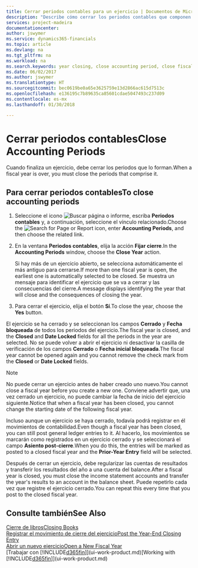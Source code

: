 ```yaml
---
title: Cerrar periodos contables para un ejercicio | Documentos de Microsoft
description: "Describe cómo cerrar los periodos contables que componen el ejercicio."
services: project-madeira
documentationcenter: 
author: jswymer
ms.service: dynamics365-financials
ms.topic: article
ms.devlang: na
ms.tgt_pltfrm: na
ms.workload: na
ms.search.keywords: year closing, close accounting period, close fiscal year, bank account detailed trial balance
ms.date: 06/02/2017
ms.author: jswymer
ms.translationtype: HT
ms.sourcegitcommit: bec0619be0a65e3625759e13d2866ac615d7513c
ms.openlocfilehash: e136195c7b89635ca85601cdae5047493c237d09
ms.contentlocale: es-mx
ms.lasthandoff: 01/30/2018

---
```

# <a name="close-accounting-periods"></a><span data-ttu-id="424a9-103">Cerrar periodos contables</span><span class="sxs-lookup"><span data-stu-id="424a9-103">Close Accounting Periods</span></span>
<span data-ttu-id="424a9-104">Cuando finaliza un ejercicio, debe cerrar los periodos que lo forman.</span><span class="sxs-lookup"><span data-stu-id="424a9-104">When a fiscal year is over, you must close the periods that comprise it.</span></span>

## <a name="to-close-accounting-periods"></a><span data-ttu-id="424a9-105">Para cerrar periodos contables</span><span class="sxs-lookup"><span data-stu-id="424a9-105">To close accounting periods</span></span>
1. <span data-ttu-id="424a9-106">Seleccione el icono ![Buscar página o informe](media/ui-search/search_small.png "icono Buscar página o informe"), escriba **Periodos contables** y, a continuación, seleccione el vínculo relacionado.</span><span class="sxs-lookup"><span data-stu-id="424a9-106">Choose the ![Search for Page or Report](media/ui-search/search_small.png "Search for Page or Report icon") icon, enter **Accounting Periods**, and then choose the related link.</span></span>
2. <span data-ttu-id="424a9-107">En la ventana **Periodos contables**, elija la acción **Fijar cierre**.</span><span class="sxs-lookup"><span data-stu-id="424a9-107">In the **Accounting Periods** window, choose the **Close Year** action.</span></span>

    <span data-ttu-id="424a9-108">Si hay más de un ejercicio abierto, se selecciona automáticamente el más antiguo para cerrarse.</span><span class="sxs-lookup"><span data-stu-id="424a9-108">If more than one fiscal year is open, the earliest one is automatically selected to be closed.</span></span> <span data-ttu-id="424a9-109">Se muestra un mensaje para identificar el ejercicio que se va a cerrar y las consecuencias del cierre.</span><span class="sxs-lookup"><span data-stu-id="424a9-109">A message displays identifying the year that will close and the consequences of closing the year.</span></span>
3. <span data-ttu-id="424a9-110">Para cerrar el ejercicio, elija el botón **Sí**.</span><span class="sxs-lookup"><span data-stu-id="424a9-110">To close the year, choose the **Yes** button.</span></span>

<span data-ttu-id="424a9-111">El ejercicio se ha cerrado y se seleccionan los campos **Cerrado** y **Fecha bloqueada** de todos los periodos del ejercicio.</span><span class="sxs-lookup"><span data-stu-id="424a9-111">The fiscal year is closed, and the **Closed** and **Date Locked** fields for all the periods in the year are selected.</span></span> <span data-ttu-id="424a9-112">No se puede volver a abrir el ejercicio ni desactivar la casilla de verificación de los campos **Cerrado** o **Fecha inicial bloqueada**.</span><span class="sxs-lookup"><span data-stu-id="424a9-112">The fiscal year cannot be opened again and you cannot remove the check mark from the **Closed** or **Date Locked** fields.</span></span>

> [!NOTE]  
>   <span data-ttu-id="424a9-113">No puede cerrar un ejercicio antes de haber creado uno nuevo.</span><span class="sxs-lookup"><span data-stu-id="424a9-113">You cannot close a fiscal year before you create a new one.</span></span> <span data-ttu-id="424a9-114">Conviene advertir que, una vez cerrado un ejercicio, no puede cambiar la fecha de inicio del ejercicio siguiente.</span><span class="sxs-lookup"><span data-stu-id="424a9-114">Notice that when a fiscal year has been closed, you cannot change the starting date of the following fiscal year.</span></span>

<span data-ttu-id="424a9-115">Incluso aunque un ejercicio se haya cerrado, todavía podrá registrar en él movimientos de contabilidad.</span><span class="sxs-lookup"><span data-stu-id="424a9-115">Even though a fiscal year has been closed, you can still post general ledger entries to it.</span></span> <span data-ttu-id="424a9-116">Al hacerlo, los movimientos se marcarán como registrados en un ejercicio cerrado y se seleccionará el campo **Asiento post-cierre**.</span><span class="sxs-lookup"><span data-stu-id="424a9-116">When you do this, the entries will be marked as posted to a closed fiscal year and the **Prior-Year Entry** field will be selected.</span></span>

<span data-ttu-id="424a9-117">Después de cerrar un ejercicio, debe regularizar las cuentas de resultados y transferir los resultados del año a una cuenta del balance.</span><span class="sxs-lookup"><span data-stu-id="424a9-117">After a fiscal year is closed, you must close the income statement accounts and transfer the year's results to an account in the balance sheet.</span></span> <span data-ttu-id="424a9-118">Puede repetirlo cada vez que registre el ejercicio cerrado.</span><span class="sxs-lookup"><span data-stu-id="424a9-118">You can repeat this every time that you post to the closed fiscal year.</span></span>

## <a name="see-also"></a><span data-ttu-id="424a9-119">Consulte también</span><span class="sxs-lookup"><span data-stu-id="424a9-119">See Also</span></span>
[<span data-ttu-id="424a9-120">Cierre de libros</span><span class="sxs-lookup"><span data-stu-id="424a9-120">Closing Books</span></span>](year-close-books.md)  
[<span data-ttu-id="424a9-121">Registrar el movimiento de cierre del ejercicio</span><span class="sxs-lookup"><span data-stu-id="424a9-121">Post the Year-End Closing Entry</span></span>](year-how-post-year-end-close-entry.md)  
[<span data-ttu-id="424a9-122">Abrir un nuevo ejercicio</span><span class="sxs-lookup"><span data-stu-id="424a9-122">Open a New Fiscal Year</span></span>](finance-how-open-new-fiscal-year.md)  
<span data-ttu-id="424a9-123">[Trabajar con [!INCLUDE[d365fin](includes/d365fin_md.md)]](ui-work-product.md)</span><span class="sxs-lookup"><span data-stu-id="424a9-123">[Working with [!INCLUDE[d365fin](includes/d365fin_md.md)]](ui-work-product.md)</span></span>


